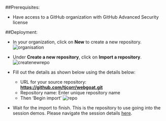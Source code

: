 ##Prerequisites:
- Have access to a GitHub organization with GitHub Advanced Security license

##Deployment:
- In your organization, click on **New** to create a new repository.
  ![organisation](https://github.com/user-attachments/assets/bdb1931f-d003-47b8-9a31-c503126a123b)

- Under **Create a new repository**, click on **Import a repository**.
  ![createnewrepo](https://github.com/user-attachments/assets/8fdf50a6-664b-47b6-ae88-79b6275676e9)

- Fill out the details as shown below using the details below:
  -	URL for your source repository: **https://github.com/tjcorr/webgoat.git** 
  -	Repository name: Enter unique repository name
  -	Then ‘Begin import’
  ![repo](https://github.com/user-attachments/assets/4034c800-b5b3-4d7f-bbd7-13de8282f672)

- Wait for the import to finish.
This is the repository to use going into the session demos. Please navigate the session details [here](https://github.com/microsoft/aitour-github-advanced-security-workflow/tree/main/session-delivery-resources#readme).
